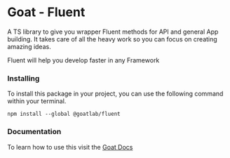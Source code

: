 # Goat - Fluent

A TS library to give you wrapper Fluent methods for API and general App building. It takes care of all the heavy work so you can focus on creating amazing ideas.

Fluent will help you develop faster in any Framework

### Installing

To install this package in your project, you can use the following command within your terminal.

```
npm install --global @goatlab/fluent
```

### Documentation

To learn how to use this visit the [Goat Docs](https://docs.goatlab.io)
